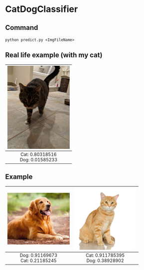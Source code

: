 # CatDogClassifier
## Command
`python predict.py <ImgFileName>`

## Real life example (with my cat)
| <img src="CatDogClassifier/mycat2.jpg" width="200">|
|:-:|
|Cat: 0.80318516<br/>Dog: 0.01585233|

## Example
| <img src="CatDogClassifier/dog.jpg" width="200">|<img src="CatDogClassifier/cat.jpg" width="200">|
|:-:|:-:|
|Dog: 0.91169673<br/>Cat: 0.21185245|Cat: 0.911785395<br/>Dog: 0.38928902|
